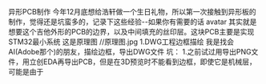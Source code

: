 异形PCB制作 今年12月底想给浩轩做一个生日礼物，所以第一次接触到异形板的制作，觉得还是坑蛮多的，记录下这些经验--如果你有需要的话 avatar 其实就是想要这个吉他外形的PCB的边界，以及中间填充的丝印层。这块PCB主要是实现STM32最小系统 这是原理图 //原理图.jpg 1.DWG工程边框描绘 我是找会AI(Adobe那个)的朋友，描绘边框，导出DWG文件 坑： 1.之前试过用导出PNG文件，用立创EDA再导出PCB，但是在3D预览时不能看到边框，即使它是机械层，可能是由于
